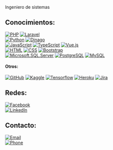 Ingeniero de sistemas


## Conocimientos:
[![PHP](https://img.shields.io/badge/PHP-777BB4?style=for-the-badge&logo=php&logoColor=white&labelColor=101010)]()
[![Laravel](https://img.shields.io/badge/Laravel-FF2D20?style=for-the-badge&logo=laravel&logoColor=white&labelColor=101010)]()
</br>
[![Python](https://img.shields.io/badge/Python-3776AB?style=for-the-badge&logo=python&logoColor=white&labelColor=101010)]()
[![Djnago](https://img.shields.io/badge/Django-092E20?style=for-the-badge&logo=django&logoColor=white&labelColor=101010)]()
</br>
[![JavaScript](https://img.shields.io/badge/JavaScript-323330?style=for-the-badge&logo=javascript&logoColor=white&labelColor=101010)]()
[![TypeScript](https://img.shields.io/badge/TypeScript-323330?style=for-the-badge&logo=typescript&logoColor=white&labelColor=101010)]()
[![Vue.js](https://img.shields.io/badge/Vue.js-35495E?style=for-the-badge&logo=vue.js&logoColor=white&labelColor=101010)]()
</br>
[![HTML](https://img.shields.io/badge/HTML-E34F26?style=for-the-badge&logo=html5&logoColor=white&labelColor=101010)]()
[![CSS](https://img.shields.io/badge/CSS-1572B6?style=for-the-badge&logo=css3&logoColor=white&labelColor=101010)]()
[![Bootstrap](https://img.shields.io/badge/Bootrstrap-563D7C?style=for-the-badge&logo=bootstrap&logoColor=white&labelColor=101010)]()
</br>
[![Microsoft.SQL.Server](https://img.shields.io/badge/SQL_SERVER-CC2927?style=for-the-badge&logo=microsoftsqlserver&logoColor=white&labelColor=101010)]()
[![PostgreSQL](https://img.shields.io/badge/PostgreSQL-316192?style=for-the-badge&logo=postgresql&logoColor=white&labelColor=101010)]()
[![MySQL](https://img.shields.io/badge/MySQL-005C84?style=for-the-badge&logo=mysql&logoColor=white&labelColor=101010)]()

#### Otros:

[![GitHub](https://img.shields.io/badge/GitHub-100000?style=for-the-badge&logo=github&logoColor=white&labelColor=101010)]()
[![Kaggle](https://img.shields.io/badge/Kaggle-20BEFF?style=for-the-badge&logo=Kaggle&logoColor=white&labelColor=101010)]()
[![Tensorflow](https://img.shields.io/badge/TensorFlow-FF6F00?style=for-the-badge&logo=tensorflow&logoColor=white&labelColor=101010)]()
[![Heroku](https://img.shields.io/badge/Heroku-430098?style=for-the-badge&logo=heroku&logoColor=white&labelColor=101010)]()
[![Jira](https://img.shields.io/badge/Jira-0052CC?style=for-the-badge&logo=Jira&logoColor=white&labelColor=101010)]()
</br>

## Redes:

[![Facebook](https://img.shields.io/badge/Facebook-@John_Yulber_Inga_Lapa-1877F2?style=for-the-badge&logo=facebook&logoColor=white&labelColor=101010)](https://www.facebook.com/0dejohn/)
</br>
[![LinkedIn](https://img.shields.io/badge/LinkedIn-John_Yulber_Inga_Lapa-0077B5?style=for-the-badge&logo=linkedin&logoColor=white&labelColor=101010)](https://www.linkedin.com/in/john-yulber-inga-lapa/)

## Contacto:

[![Email](https://img.shields.io/badge/johnyulberingalapa@gmail.com-correo_personal-D14836?style=for-the-badge7&logo=gmail&logoColor=white&labelColor=101010)](mailto:johnyulberingalapa@gmail.com)
</br>
[![Phone](https://img.shields.io/badge/+51_912320501-FFDD00?style=for-the-badge&logo=phonepe&logoColor=white&labelColor=101010)](https://www.buymeacoffee.com/mouredev)
